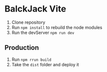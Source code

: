 # BalckJack Vite

1. Clone repository
2. Run ```npm install``` to rebuild the node modules
3. Run the devServer ```npm run dev```

## Production
1. Run ```npm rrun build```
2. Take the ```dist``` folder and deploy it
